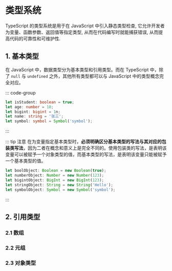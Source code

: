# 类型系统

TypeScript 的类型系统是用于在 JavaScript 中引入静态类型检查, 它允许开发者为变量、函数参数、返回值等指定类型, 从而在代码编写时就能捕获错误, 从而提高代码的可靠性和可维护性.

## 1. 基本类型

在 JavaScript 中，数据类型分为基本类型和引用类型。而在 TypeScript 中，除了
`null` 与 `undefined` 之外，其他所有类型都可以与 JavaScript 中的类型概念完全对应。

::: code-group

```ts [基本类型的注解使用]
let isStudent: boolean = true;
let age: number = 18;
let bigint: bigint = 1n;
let name: string = '张三';
let symbol: symbol = Symbol('symbol');
```

:::

::: tip 注意
在为变量指定基本类型时，**必须明确区分基本类型的写法与其对应的包装类写法**，因为二者在概念和意义上是完全不同的。使用包装类的写法，是表明该变量可以被赋予一个对象类型的值，而基本类型的写法，是表明该变量只能被赋予一个基本类型的值。

```ts [包装类写法]
let boolObject: Boolean = new Boolean(true);
let numberObject: Number = new Number(123);
let bigintObject: BigInt = new BigInt(123);
let stringObject: String = new String('Hello');
let symbolObject: Symbol = new Symbol('symbol');
```
:::

## 2. 引用类型

### 2.1 数组

### 2.2 元组

### 2.3 对象类型



<!-- ## 2. 接口

## 3. 类型别名

## 4. 联合类型

## 5. 交叉类型

## 6. 泛型

## 7. 类型推断

## 8. 类型断言 -->


